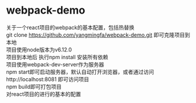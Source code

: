 # webpack-demo
关于一个react项目的webpack的基本配置，包括热替换                                               
git clone https://github.com/yangmingfa/webpack-demo.git 即可克隆项目到本地                   
项目使用node版本为v6.12.0                                                                     
项目到本地后 执行npm install 安装所有依赖                                                      
项目使用webpack-dev-server作为服务器                                                          
npm start即可启动服务器，默认自动打开浏览器，或者通过访问http://localhost:8081 即可访问项目      
npm build即可打包项目                                                                         
对react项目的进行的基本的配置                                                                  
